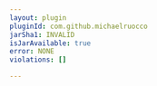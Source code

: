 ```yaml
---
layout: plugin
pluginId: com.github.michaelruocco
jarSha1: INVALID
isJarAvailable: true
error: NONE
violations: []

---
```

